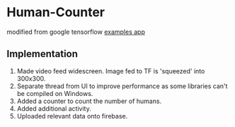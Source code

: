 # Human-Counter
modified from google tensorflow [examples app](https://github.com/tensorflow/tensorflow/tree/master/tensorflow/examples/android)

## Implementation
1. Made video feed widescreen. Image fed to TF is 'squeezed' into 300x300.
2. Separate thread from UI to improve performance as some libraries can't be compiled on Windows.
3. Added a counter to count the number of humans.
4. Added additional activity.
5. Uploaded relevant data onto firebase.

